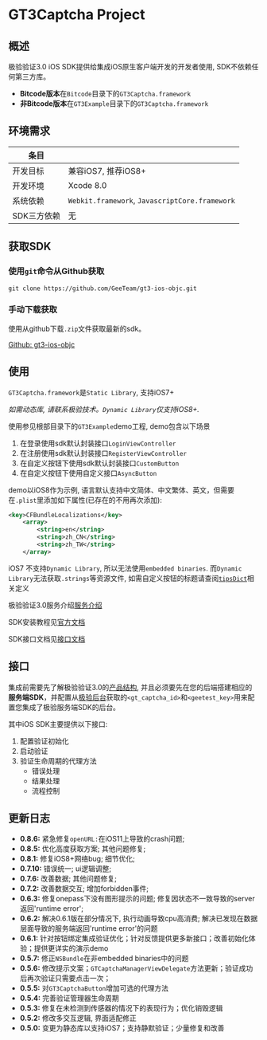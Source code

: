 # GT3Captcha Project

## 概述

极验验证3.0 iOS SDK提供给集成iOS原生客户端开发的开发者使用, SDK不依赖任何第三方库。

* **Bitcode版本**在`Bitcode`目录下的`GT3Captcha.framework`
* **非Bitcode版本**在`GT3Example`目录下的`GT3Captcha.framework`

## 环境需求

条目	|			|
------	|---------|
开发目标|兼容iOS7, 推荐iOS8+|
开发环境|Xcode 8.0|
系统依赖|`Webkit.framework`, `JavascriptCore.framework`|
SDK三方依赖|无		|

## 获取SDK

### 使用`git`命令从Github获取

```
git clone https://github.com/GeeTeam/gt3-ios-objc.git
```

### 手动下载获取
使用从github下载`.zip`文件获取最新的sdk。

[Github: gt3-ios-objc](https://github.com/GeeTeam/gt3-ios-sdk)

## 使用

`GT3Captcha.framework`是`Static Library`, 支持iOS7+

*如需动态库, 请联系极验技术。`Dynamic Library`仅支持iOS8+.*

使用参见根部目录下的`GT3Example`demo工程, demo包含以下场景

1. 在登录使用sdk默认封装接口`LoginViewController`
2. 在注册使用sdk默认封装接口`RegisterViewController`
3. 在自定义按钮下使用sdk默认封装接口`CustomButton`
4. 在自定义按钮下使用自定义接口`AsyncButton`

demo以iOS8作为示例, 语言默认支持中文简体、中文繁体、英文，但需要在`.plist`里添加如下属性(已存在的不用再次添加):

```xml
<key>CFBundleLocalizations</key>
	<array>
		<string>en</string>
		<string>zh_CN</string>
		<string>zh_TW</string>
	</array>
```

iOS7 不支持`Dynamic Library`, 所以无法使用`embedded binaries`. 而`Dynamic Library`无法获取`.strings`等资源文件, 如需自定义按钮的标题请查阅[`tipsDict`](https://github.com/GeeTeam/gt3-ios-sdk/blob/develop/gt3-ios-dev-doc.md#tipsdict)相关定义

极验验证3.0服务介绍[服务介绍](http://docs.geetest.com/install/overview/)

SDK安装教程见[官方文档](http://docs.geetest.com/install/client/ios/)

SDK接口文档见[接口文档](https://github.com/GeeTeam/gt3-ios-sdk/blob/develop/gt3-ios-dev-doc.md)

## 接口

集成前需要先了解极验验证3.0的[产品结构](http://docs.geetest.com/install/overview/#产品结构), 并且必须要先在您的后端搭建相应的**服务端SDK**，并配置从[极验后台](https://account.geetest.com/login)获取的`<gt_captcha_id>`和`<geetest_key>`用来配置您集成了极验服务端SDK的后台。

其中iOS SDK主要提供以下接口:

1. 配置验证初始化
2. 启动验证
3. 验证生命周期的代理方法
	* 错误处理
	* 结果处理
	* 流程控制 

## 更新日志

* **0.8.6:** 紧急修复`openURL:`在iOS11上导致的crash问题;
* **0.8.5:** 优化高度获取方案; 其他问题修复;
* **0.8.1:** 修复iOS8+网络bug; 细节优化;
* **0.7.10:** 错误统一; ui逻辑调整;
* **0.7.6:** 改善数据; 其他问题修复;
* **0.7.2:** 改善数据交互; 增加forbidden事件;
* **0.6.3:** 修复onepass下没有图形提示的问题; 修复因状态不一致导致的server返回'runtime error';
* **0.6.2:** 解决0.6.1版在部分情况下, 执行动画导致cpu高消费; 解决已发现在数据层面导致的服务端返回'runtime error'的问题
* **0.6.1:** 针对按钮绑定集成验证优化；针对反馈提供更多新接口；改善初始化体验；提供更详实的演示demo 
* **0.5.7:** 修正`NSBundle`在非embedded binaries中的问题
* **0.5.6:** 修改提示文案；`GTCaptchaManagerViewDelegate`方法更新；验证成功后再次验证只需要点击一次；
* **0.5.5:** 对`GT3CaptchaButton`增加可选的代理方法
* **0.5.4:** 完善验证管理器生命周期
* **0.5.3:** 修复在未检测到传感器的情况下的表现行为；优化销毁逻辑
* **0.5.2:** 修改多交互逻辑, 界面适配修正
* **0.5.0:** 变更为静态库以支持iOS7；支持静默验证；少量修复和改善 